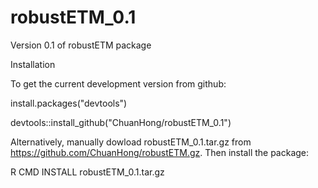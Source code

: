 robustETM_0.1
=============

Version 0.1 of robustETM package


Installation

To get the current development version from github:

install.packages("devtools")

devtools::install_github("ChuanHong/robustETM_0.1")

Alternatively, manually dowload robustETM_0.1.tar.gz from https://github.com/ChuanHong/robustETM.gz. Then install the package:

R CMD INSTALL robustETM_0.1.tar.gz
